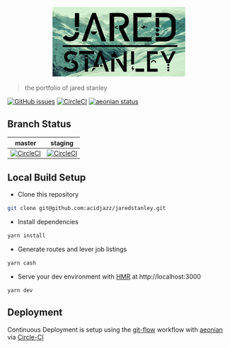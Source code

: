 <p align="center">
  <img src="https://github.com/acidjazz/jaredstanley/blob/master/static/jared.jpg" width="300" alt="jared stanley"/>
</p>

> the portfolio of jared stanley


[![GitHub issues](https://img.shields.io/github/issues/acidjazz/jaredstanley.svg)](https://github.com/acidjazz/jaredstanley/issues)
[![CircleCI](https://img.shields.io/circleci/project/github/acidjazz/jaredstanley.svg)](https://circleci.com/gh/acidjazz/jaredstanley/)
[![aeonian status](https://img.shields.io/badge/%C3%A6onian-deployed-green.svg)](https://github.com/acidjazz/aeonian)
<a href="https://github.com/nuxt/nuxt.js/"><img src="https://img.shields.io/badge/nuxt.js-v2.8.1-800080.svg?style=flat-square" alt=""/></a>

## Branch Status

master | staging
--- | ---
[![CircleCI](https://circleci.com/gh/acidjazz/jaredstanley/tree/master.svg?style=shield)](https://circleci.com/gh/acidjazz/jaredstanley/tree/master) | [![CircleCI](https://circleci.com/gh/acidjazz/jaredstanley/tree/staging.svg?style=shield)](https://circleci.com/gh/acidjazz/jaredstanley/tree/staging)

## Local Build Setup
* Clone this repository 
```bash
git clone git@github.com:acidjazz/jaredstanley.git
```
* Install dependencies
```bash
yarn install
```
* Generate routes and lever job listings
```bash
yarn cash
```
* Serve your dev environment with [HMR](https://webpack.github.io/docs/hot-module-replacement.html) at http://localhost:3000
```bash
yarn dev
```

## Deployment
Continuous Deployment is setup using the [git-flow](http://nvie.com/posts/a-successful-git-branching-model/) workflow with [aeonian](https://github.com/acidjazz/aeonian) via [Circle-CI](https://circleci.com/gh/oneconcern/oneconcern)
